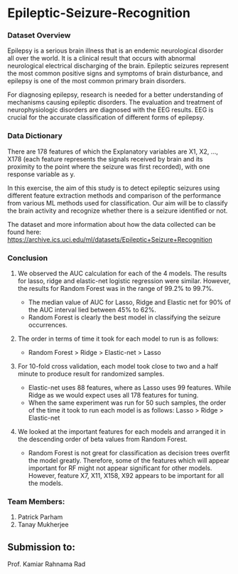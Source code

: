 # Epileptic-Seizure-Recognition


### Dataset Overview
Epilepsy is a serious brain illness that is an endemic neurological disorder all over the world. It is a clinical result that occurs with abnormal neurological electrical discharging of the brain. Epileptic seizures represent the most common positive signs and symptoms of brain disturbance, and epilepsy is one of the most common primary brain disorders. 

For diagnosing epilepsy, research is needed for a better understanding of mechanisms causing epileptic disorders. The evaluation and treatment of neurophysiologic disorders are diagnosed with the EEG results. EEG is crucial for the accurate classification of different forms of epilepsy.


### Data Dictionary
There are 178 features of which the Explanatory variables are X1, X2, ..., X178 (each feature represents the signals received by brain and its proximity to the point where the seizure was first recorded), with one response variable as y.

In this exercise, the aim of this study is to detect epileptic seizures using different feature extraction methods and comparison of the performance from various ML methods used for classification. Our aim will be to classify the brain activity and recognize whether there is a seizure identified or not. 

The dataset and more information about how the data collected can be found here:
https://archive.ics.uci.edu/ml/datasets/Epileptic+Seizure+Recognition


### Conclusion
1. We observed the AUC calculation for each of the 4 models. The results for lasso, ridge and elastic-net logistic regression were similar.   However, the results for Random Forest was in the range of 99.2% to 99.7%.
	- The median value of AUC for Lasso, Ridge and Elastic net for 90% of the AUC interval lied between 45% to 62%. 
	- Random Forest is clearly the best model in classifying the seizure occurrences.
	

2. The order in terms of time it took for each model to run is as follows:
	- Random Forest > Ridge > Elastic-net > Lasso


3. For 10-fold cross validation, each model took close to two and a half minute to produce result for randomized samples.
	- Elastic-net uses 88 features, where as Lasso uses 99 features. While Ridge as we would expect uses all 178 features for tuning.
	- When the same experiment was run for 50 such samples, the order of the time it took to run each model is as follows:
	     Lasso > Ridge > Elastic-net


4. We looked at the important features for each models and arranged it in the descending order of beta values from Random Forest.
	- Random Forest is not great for classification as decision trees overfit the model greatly. Therefore, some of the features which will appear important for RF might not appear significant for other models. However, feature X7, X11, X158, X92 appears to be important for all the models.


### Team Members:
1. Patrick Parham
2. Tanay Mukherjee


## Submission to:
Prof. Kamiar Rahnama Rad
